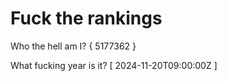 # Fuck the rankings

Who the hell am I?
{ 5177362 }

What fucking year is it?
[ 2024-11-20T09:00:00Z ]

